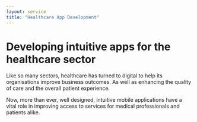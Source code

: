 ```yaml
---
layout: service
title: "Healthcare App Development"
---
```

# Developing intuitive apps for the healthcare sector
Like so many sectors, healthcare has turned to digital to help its organisations improve business outcomes. As well as enhancing the quality of care and the overall patient experience.

Now, more than ever, well designed, intuitive mobile applications have a vital role in improving access to services for medical professionals and patients alike.